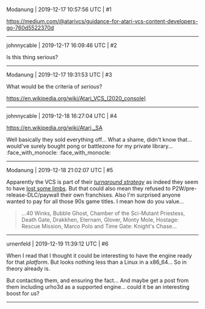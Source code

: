 Modanung | 2019-12-17 10:57:56 UTC | #1

https://medium.com/@atarivcs/guidance-for-atari-vcs-content-developers-go-760d5522370d

-------------------------

johnnycable | 2019-12-17 16:09:46 UTC | #2

Is this thing serious?

-------------------------

Modanung | 2019-12-17 19:31:53 UTC | #3

What would be the criteria of *serious*?

https://en.wikipedia.org/wiki/Atari_VCS_(2020_console)

-------------------------

johnnycable | 2019-12-18 16:27:04 UTC | #4

https://en.wikipedia.org/wiki/Atari,_SA

Well basically they sold everything off...
What a shame, didn't know that... would've surely bought pong or battlezone for my private library... :face_with_monocle: :face_with_monocle:

-------------------------

Modanung | 2019-12-18 21:02:07 UTC | #5

Apparently the VCS is part of their _[turnaround strategy](https://en.wikipedia.org/wiki/Atari,_SA#Turnaround_strategy)_ as indeed they seem to have [lost some limbs](https://en.wikipedia.org/wiki/Atari,_SA#Bankruptcy).
But that could also mean they refused to P2W/pre-release-DLC/paywall their own franchises. Also I'm surprised anyone wanted to pay for all those 90s game titles. I mean how do you value...

>  ...40 Winks, Bubble Ghost, Chamber of the Sci-Mutant Priestess, Death Gate, Drakkhen, Eternam, Glover, Monty Mole, Hostage: Rescue Mission, Marco Polo and Time Gate: Knight's Chase...

-------------------------

urnenfeld | 2019-12-19 11:39:12 UTC | #6

When I read that I thought it could be interesting to have the engine ready for that *platform*. But looks nothing less than a Linux in a x86_64... So in theory already is.

But contacting them, and ensuring the fact... And maybe get a post from them including urho3d as a supported engine... could it be an interesting boost for us?

-------------------------


